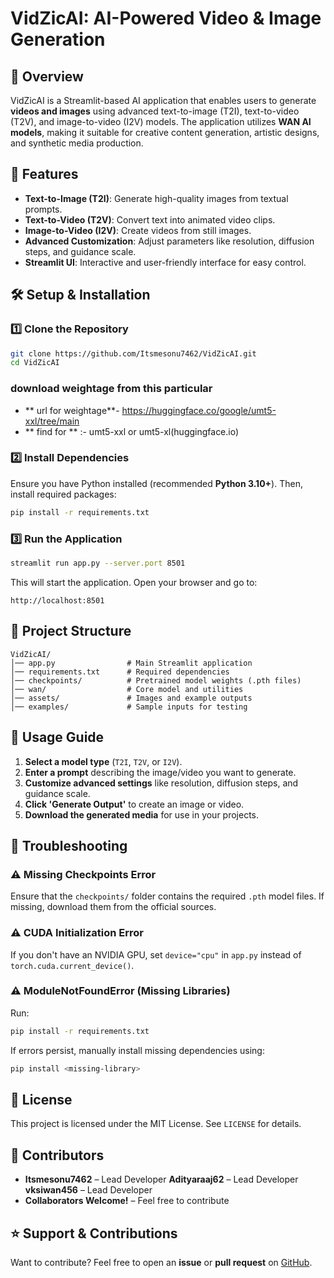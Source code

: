 # VidZicAI: AI-Powered Video & Image Generation

## 📌 Overview
VidZicAI is a Streamlit-based AI application that enables users to generate **videos and images** using advanced text-to-image (T2I), text-to-video (T2V), and image-to-video (I2V) models. The application utilizes **WAN AI models**, making it suitable for creative content generation, artistic designs, and synthetic media production.

## 🚀 Features
- **Text-to-Image (T2I)**: Generate high-quality images from textual prompts.
- **Text-to-Video (T2V)**: Convert text into animated video clips.
- **Image-to-Video (I2V)**: Create videos from still images.
- **Advanced Customization**: Adjust parameters like resolution, diffusion steps, and guidance scale.
- **Streamlit UI**: Interactive and user-friendly interface for easy control.

## 🛠 Setup & Installation
### 1️⃣ Clone the Repository
```bash
git clone https://github.com/Itsmesonu7462/VidZicAI.git
cd VidZicAI
```
### download weightage from this particular
- ** url for weightage**- https://huggingface.co/google/umt5-xxl/tree/main
- ** find for ** :- umt5-xxl or umt5-xl(huggingface.io)
### 2️⃣ Install Dependencies
Ensure you have Python installed (recommended **Python 3.10+**). Then, install required packages:
```bash
pip install -r requirements.txt
```

### 3️⃣ Run the Application
```bash
streamlit run app.py --server.port 8501
```
This will start the application. Open your browser and go to:
```
http://localhost:8501
```

## 📁 Project Structure
```
VidZicAI/
│── app.py                # Main Streamlit application
│── requirements.txt      # Required dependencies
│── checkpoints/          # Pretrained model weights (.pth files)
│── wan/                  # Core model and utilities
│── assets/               # Images and example outputs
│── examples/             # Sample inputs for testing
```

## 🧩 Usage Guide
1. **Select a model type** (`T2I`, `T2V`, or `I2V`).
2. **Enter a prompt** describing the image/video you want to generate.
3. **Customize advanced settings** like resolution, diffusion steps, and guidance scale.
4. **Click 'Generate Output'** to create an image or video.
5. **Download the generated media** for use in your projects.

## 🔧 Troubleshooting
### ⚠️ Missing Checkpoints Error
Ensure that the `checkpoints/` folder contains the required `.pth` model files. If missing, download them from the official sources.

### ⚠️ CUDA Initialization Error
If you don't have an NVIDIA GPU, set `device="cpu"` in `app.py` instead of `torch.cuda.current_device()`.

### ⚠️ ModuleNotFoundError (Missing Libraries)
Run:
```bash
pip install -r requirements.txt
```
If errors persist, manually install missing dependencies using:
```bash
pip install <missing-library>
```

## 📜 License
This project is licensed under the MIT License. See `LICENSE` for details.

## 👥 Contributors
- **Itsmesonu7462** – Lead Developer
**Adityaraaj62** – Lead Developer
**vksiwan456** – Lead Developer
- **Collaborators Welcome!** – Feel free to contribute

## ⭐ Support & Contributions
Want to contribute? Feel free to open an **issue** or **pull request** on [GitHub](https://github.com/Itsmesonu7462/VidZicAI).


